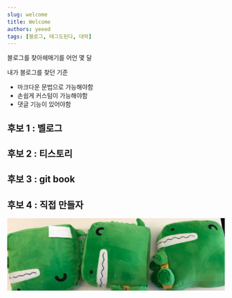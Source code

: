 ```yaml
---
slug: welcome
title: Welcome
authors: yeeed
tags: [블로그, 태그도된다, 대박]
---
```


블로그를 찾아헤매기를 어언 몇 달

내가 블로그를 찾던 기준

- 마크다운 문법으로 가능해야함
- 손쉽게 커스텀이 가능해야함
- 댓글 기능이 있어야함

## 후보 1 : 벨로그

## 후보 2 : 티스토리

## 후보 3 : git book

## 후보 4 : 직접 만들자

![Docusaurus Plushie](./docusaurus-plushie-banner.jpeg)
